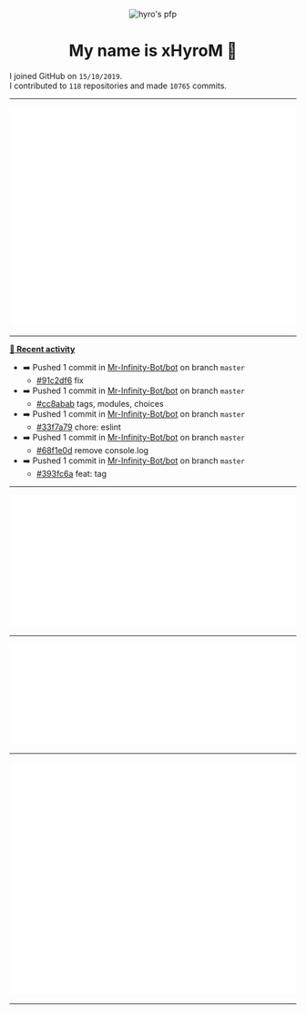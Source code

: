 <p align="center">
    <img src="https://avatars.githubusercontent.com/u/56601352" width="192" alt="hyro's pfp" />
    <h1 align="center">My name is xHyroM 👋</h1>
</p>

I joined GitHub on `15/10/2019`.  
I contributed to `118` repositories and made `10765` commits.  

___

<img src="https://github.com/xHyroM/xHyroM/blob/master/.cache/base.svg">

___

**[📰 Recent activity](https://github.com/xHyroM)**
* ➡️ Pushed 1 commit in [Mr-Infinity-Bot/bot](https://github.com/Mr-Infinity-Bot/bot) on branch `master`
  * [#91c2df6](https://github.com/Mr-Infinity-Bot/bot/commit/91c2df6) fix
* ➡️ Pushed 1 commit in [Mr-Infinity-Bot/bot](https://github.com/Mr-Infinity-Bot/bot) on branch `master`
  * [#cc8abab](https://github.com/Mr-Infinity-Bot/bot/commit/cc8abab) tags, modules, choices
* ➡️ Pushed 1 commit in [Mr-Infinity-Bot/bot](https://github.com/Mr-Infinity-Bot/bot) on branch `master`
  * [#33f7a79](https://github.com/Mr-Infinity-Bot/bot/commit/33f7a79) chore: eslint
* ➡️ Pushed 1 commit in [Mr-Infinity-Bot/bot](https://github.com/Mr-Infinity-Bot/bot) on branch `master`
  * [#68f1e0d](https://github.com/Mr-Infinity-Bot/bot/commit/68f1e0d) remove console.log
* ➡️ Pushed 1 commit in [Mr-Infinity-Bot/bot](https://github.com/Mr-Infinity-Bot/bot) on branch `master`
  * [#393fc6a](https://github.com/Mr-Infinity-Bot/bot/commit/393fc6a) feat: tag


___

<img src="https://github.com/xHyroM/xHyroM/blob/master/.cache/isocalendar.svg">

___

<img src="https://github.com/xHyroM/xHyroM/blob/master/.cache/languages.svg">

___

<img src="https://github.com/xHyroM/xHyroM/blob/master/.cache/achievements.svg">

___